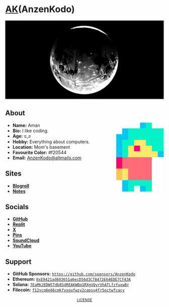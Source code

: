 # <!-- title:start -->[AK](https://AnzenKodo.github.io/)(AnzenKodo)<!-- title:end -->

<!-- banner:start -->

![AnzenKodo Banner Image](https://raw.githubusercontent.com/AnzenKodo/AnzenKodo.github.io/main/src/assets/img/banner.jpg)
<!-- banner:end -->

## About

<!-- logo:start --><img alt="Logo of Aman" src="https://raw.githubusercontent.com/AnzenKodo/AnzenKodo.github.io/main/src/assets/img/mascot.png" align="right" width="30%" loading="lazy"><!-- logo:end -->

- **Name:** <!-- name:start -->Aman<!-- name:end -->
- **Bio:** <!-- description:start -->I like coding.<!-- description:end -->
- **Age:** <!-- age:start -->ಠ_ಠ<!-- age:end -->
- **Hobby:** <!-- hobby:start -->Everything about computers.<!-- hobby:end -->
- **Location:** <!-- location:start -->Mom's basement<!-- location:end -->
- **Favourite Color:** <!-- color:start -->#f20544<!-- color:end -->
- **Email:** <!-- email:start --><a href="mailto:AnzenKodo@altmails.com">AnzenKodo@altmails.com</a><!-- email:end -->

## Sites

<!-- sites:start -->
- [**Blogroll**](https://AnzenKodo.github.io/blogroll)
- [**Notes**](https://AnzenKodo.github.io/notes)
<!-- sites:end -->

## Socials

<!-- socials:start -->
- [**GitHub**](https://github.com/AnzenKodo)
- [**Replit**](https://replit.com/@AnzenKodo)
- [**X**](https://x.com/AnzenKodo)
- [**Pins**](https://www.pinterest.com/AnzenKodo/AKPins)
- [**SoundCloud**](https://soundcloud.com/AnzenKodo)
- [**YouTube**](https://www.youtube.com/@AnzenKodo)
<!-- socials:end -->

## Support

<!-- support:start -->
- **GitHub Sponsors:** [`https://github.com/sponsors/AnzenKodo`](https://github.com/sponsors/AnzenKodo)
- **Ethereum:** [`0xE9421ad603651a6ecD56d3C78472E64EDE7Cf43A`](0xE9421ad603651a6ecD56d3C78472E64EDE7Cf43A)
- **Solana:** [`7EaMk2EDWSTdb8SdREAKWBq1RXgVQyrVhATLfzfuxwBr`](7EaMk2EDWSTdb8SdREAKWBq1RXgVQyrVhATLfzfuxwBr)
- **Filecoin:** [`f12ycq6e66cmkfvxoufwzy2capsu4fr5octwfcacy`](f12ycq6e66cmkfvxoufwzy2capsu4fr5octwfcacy)
<!-- support:end -->

<!-- license:start --><p align="center"><small><a href="https://AnzenKodo.github.io/license">LICENSE</a></small></p><!-- license:end -->
